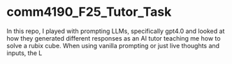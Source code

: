 # comm4190_F25_Tutor_Task
In this repo, I played with prompting LLMs, specifically gpt4.0 and looked at how they generated different responses as an AI tutor
teaching me how to solve a rubix cube.
When using vanilla prompting or just live thoughts and inputs, the L